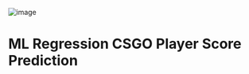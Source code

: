 ![image](https://github.com/user-attachments/assets/f48bbbc6-b0a5-41a1-a5b8-135b71a39d13)



# ML Regression CSGO Player Score Prediction
